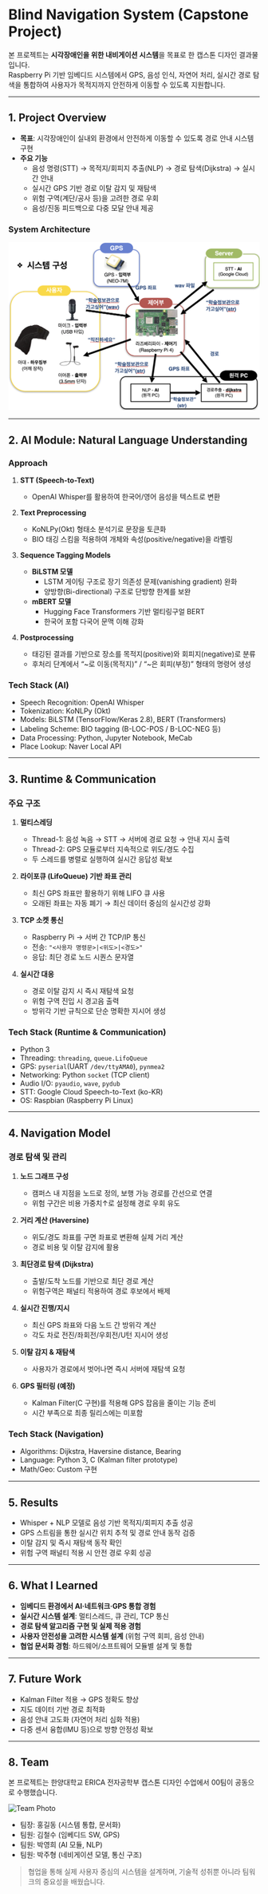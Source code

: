 # Blind Navigation System (Capstone Project)

본 프로젝트는 **시각장애인을 위한 내비게이션 시스템**을 목표로 한 캡스톤 디자인 결과물입니다.  
Raspberry Pi 기반 임베디드 시스템에서 GPS, 음성 인식, 자연어 처리, 실시간 경로 탐색을 통합하여 사용자가 목적지까지 안전하게 이동할 수 있도록 지원합니다.

---

## 1. Project Overview
- **목표**: 시각장애인이 실내외 환경에서 안전하게 이동할 수 있도록 경로 안내 시스템 구현
- **주요 기능**
  - 음성 명령(STT) → 목적지/회피지 추출(NLP) → 경로 탐색(Dijkstra) → 실시간 안내
  - 실시간 GPS 기반 경로 이탈 감지 및 재탐색
  - 위험 구역(계단/공사 등)을 고려한 경로 우회
  - 음성/진동 피드백으로 다중 모달 안내 제공

### System Architecture
![System Architecture](docs/images/system_architecture.jpg)

---

## 2. AI Module: Natural Language Understanding

### Approach
1. **STT (Speech-to-Text)**
   - OpenAI Whisper를 활용하여 한국어/영어 음성을 텍스트로 변환

2. **Text Preprocessing**
   - KoNLPy(Okt) 형태소 분석기로 문장을 토큰화
   - BIO 태깅 스킴을 적용하여 개체와 속성(positive/negative)을 라벨링

3. **Sequence Tagging Models**
   - **BiLSTM 모델**
     - LSTM 게이팅 구조로 장기 의존성 문제(vanishing gradient) 완화
     - 양방향(Bi-directional) 구조로 단방향 한계를 보완
   - **mBERT 모델**
     - Hugging Face Transformers 기반 멀티링구얼 BERT
     - 한국어 포함 다국어 문맥 이해 강화

4. **Postprocessing**
   - 태깅된 결과를 기반으로 장소를 목적지(positive)와 회피지(negative)로 분류
   - 후처리 단계에서 “~로 이동(목적지)” / “~은 회피(부정)” 형태의 명령어 생성

### Tech Stack (AI)
- Speech Recognition: OpenAI Whisper  
- Tokenization: KoNLPy (Okt)  
- Models: BiLSTM (TensorFlow/Keras 2.8), BERT (Transformers)  
- Labeling Scheme: BIO tagging (B-LOC-POS / B-LOC-NEG 등)  
- Data Processing: Python, Jupyter Notebook, MeCab  
- Place Lookup: Naver Local API  

---

## 3. Runtime & Communication

### 주요 구조
1. **멀티스레딩**
   - Thread-1: 음성 녹음 → STT → 서버에 경로 요청 → 안내 지시 출력
   - Thread-2: GPS 모듈로부터 지속적으로 위도/경도 수집
   - 두 스레드를 병렬로 실행하여 실시간 응답성 확보

2. **라이포큐 (LifoQueue) 기반 좌표 관리**
   - 최신 GPS 좌표만 활용하기 위해 LIFO 큐 사용
   - 오래된 좌표는 자동 폐기 → 최신 데이터 중심의 실시간성 강화

3. **TCP 소켓 통신**
   - Raspberry Pi → 서버 간 TCP/IP 통신
   - 전송: `"<사용자 명령문>|<위도>|<경도>"`
   - 응답: 최단 경로 노드 시퀀스 문자열

4. **실시간 대응**
   - 경로 이탈 감지 시 즉시 재탐색 요청
   - 위험 구역 진입 시 경고음 출력
   - 방위각 기반 규칙으로 단순 명확한 지시어 생성

### Tech Stack (Runtime & Communication)
- Python 3  
- Threading: `threading`, `queue.LifoQueue`  
- GPS: `pyserial`(UART `/dev/ttyAMA0`), `pynmea2`  
- Networking: Python `socket` (TCP client)  
- Audio I/O: `pyaudio`, `wave`, `pydub`  
- STT: Google Cloud Speech-to-Text (ko-KR)  
- OS: Raspbian (Raspberry Pi Linux)  

---

## 4. Navigation Model

### 경로 탐색 및 관리
1. **노드 그래프 구성**
   - 캠퍼스 내 지점을 노드로 정의, 보행 가능 경로를 간선으로 연결
   - 위험 구간은 비용 가중치↑로 설정해 경로 우회 유도

2. **거리 계산 (Haversine)**
   - 위도/경도 좌표를 구면 좌표로 변환해 실제 거리 계산
   - 경로 비용 및 이탈 감지에 활용

3. **최단경로 탐색 (Dijkstra)**
   - 출발/도착 노드를 기반으로 최단 경로 계산
   - 위험구역은 패널티 적용하여 경로 후보에서 배제

4. **실시간 진행/지시**
   - 최신 GPS 좌표와 다음 노드 간 방위각 계산
   - 각도 차로 전진/좌회전/우회전/U턴 지시어 생성

5. **이탈 감지 & 재탐색**
   - 사용자가 경로에서 벗어나면 즉시 서버에 재탐색 요청

6. **GPS 필터링 (예정)**
   - Kalman Filter(C 구현)를 적용해 GPS 잡음을 줄이는 기능 준비
   - 시간 부족으로 최종 릴리스에는 미포함

### Tech Stack (Navigation)
- Algorithms: Dijkstra, Haversine distance, Bearing  
- Language: Python 3, C (Kalman filter prototype)  
- Math/Geo: Custom 구현  

---

## 5. Results
- Whisper + NLP 모델로 음성 기반 목적지/회피지 추출 성공  
- GPS 스트림을 통한 실시간 위치 추적 및 경로 안내 동작 검증  
- 이탈 감지 및 즉시 재탐색 동작 확인  
- 위험 구역 패널티 적용 시 안전 경로 우회 성공  

---

## 6. What I Learned
- **임베디드 환경에서 AI·네트워크·GPS 통합 경험**  
- **실시간 시스템 설계**: 멀티스레드, 큐 관리, TCP 통신  
- **경로 탐색 알고리즘 구현 및 실제 적용 경험**  
- **사용자 안전성을 고려한 시스템 설계** (위험 구역 회피, 음성 안내)  
- **협업 문서화 경험**: 하드웨어/소프트웨어 모듈별 설계 및 통합  

---

## 7. Future Work
- Kalman Filter 적용 → GPS 정확도 향상  
- 지도 데이터 기반 경로 최적화  
- 음성 안내 고도화 (자연어 처리 심화 적용)  
- 다중 센서 융합(IMU 등)으로 방향 안정성 확보  

---

## 8. Team

본 프로젝트는 한양대학교 ERICA 전자공학부 캡스톤 디자인 수업에서 00팀이 공동으로 수행했습니다.

![Team Photo](docs/images/team_photo.jpg)

- 팀장: 홍길동 (시스템 통합, 문서화)  
- 팀원: 김철수 (임베디드 SW, GPS)  
- 팀원: 박영희 (AI 모듈, NLP)  
- 팀원: 박주형 (네비게이션 모델, 통신 구조)  

> 협업을 통해 실제 사용자 중심의 시스템을 설계하며, 기술적 성취뿐 아니라 팀워크의 중요성을 배웠습니다.
